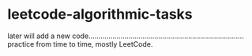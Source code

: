 # leetcode-algorithmic-tasks

later will add a new code..............................................................................
practice from time to time,
mostly LeetCode.


